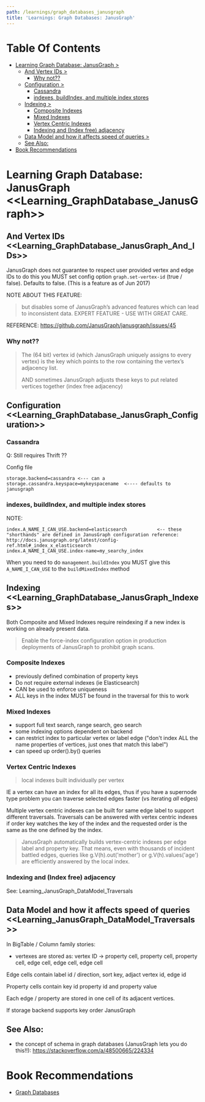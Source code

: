 ```yaml
---
path: /learnings/graph_databases_janusgraph
title: 'Learnings: Graph Databases: JanusGraph'
---
```

# Table Of Contents

<!-- toc -->

- [Learning Graph Database: JanusGraph >](#learning-graph-database-janusgraph-)
  * [And Vertex IDs >](#and-vertex-ids--)
    + [Why not??](#why-not)
  * [Configuration >](#configuration-)
    + [Cassandra](#cassandra)
    + [indexes, buildIndex, and multiple index stores](#indexes-buildindex-and-multiple-index-stores)
  * [Indexing >](#indexing--)
    + [Composite Indexes](#composite-indexes)
    + [Mixed Indexes](#mixed-indexes)
    + [Vertex Centric Indexes](#vertex-centric-indexes)
    + [Indexing and (Index free) adjacency](#indexing-and-index-free-adjacency)
  * [Data Model and how it affects speed of queries >](#data-model-and-how-it-affects-speed-of-queries-)
  * [See Also:](#see-also)
- [Book Recommendations](#book-recommendations)

<!-- tocstop -->

# Learning Graph Database: JanusGraph <<Learning_GraphDatabase_JanusGraph>>

## And Vertex IDs  <<Learning_GraphDatabase_JanusGraph_And_IDs>>
JanusGraph does not guarantee to respect user provided vertex and edge IDs
to do this you MUST set config option `graph.set-vertex-id` (true / false). Defaults to false.
(This is a feature as of Jun 2017)

NOTE ABOUT THIS FEATURE:

> but disables some of JanusGraph’s advanced features which can lead to inconsistent data.
> EXPERT FEATURE - USE WITH GREAT CARE.

REFERENCE: https://github.com/JanusGraph/janusgraph/issues/45

### Why not??

> The (64 bit) vertex id (which JanusGraph uniquely assigns to every vertex) is the key which points to the row
> containing the vertex’s adjacency list.
>
> AND sometimes JanusGraph adjusts these keys to put related vertices together (index free adjacency)

## Configuration <<Learning_GraphDatabase_JanusGraph_Configuration>>

### Cassandra

Q: Still requires Thrift ??


Config file

    storage.backend=cassandra <--- can a
    storage.cassandra.keyspace=mykeyspacename  <---- defaults to janusgraph

### indexes, buildIndex, and multiple index stores

NOTE:

    index.A_NAME_I_CAN_USE.backend=elasticsearch           <-- these "shorthands" are defined in JanusGraph configuration reference: http://docs.janusgraph.org/latest/config-ref.html#_index_x_elasticsearch
    index.A_NAME_I_CAN_USE.index-name=my_searchy_index

When you need to do `management.buildIndex` you MUST give this `A_NAME_I_CAN_USE` to the `buildMixedIndex` method


## Indexing  <<Learning_GraphDatabase_JanusGraph_Indexes>>

Both Composite and Mixed Indexes require reindexing if a new index is working on already present data.

>  Enable the force-index configuration option in production deployments of JanusGraph to prohibit graph scans.

### Composite Indexes

  * previously defined combination of property keys
  * Do not require external indexes (ie Elasticsearch)
  * CAN be used to enforce uniqueness
  * ALL keys in the index MUST be found in the traversal for this to work

### Mixed Indexes

  * support full text search, range search, geo search
  * some indexing options dependent on backend
  * can restrict index to particular vertex or label edge ("don't index ALL the name properties of vertices, just ones that match this label")
  * can speed up order().by() queries

### Vertex Centric Indexes

> local indexes built individually per vertex

IE a vertex can have an index for all its edges, thus if you have a supernode type problem you can traverse selected edges faster (vs iterating *all* edges)

Multiple vertex centric indexes can be built for same edge label to support different traversals.
Traversals can be answered with vertex centric indexes if order key watches the key of the index and the requested order is the same as the one defined by the index.

> JanusGraph automatically builds vertex-centric indexes per edge label and property key. That means, even with thousands of incident battled edges, queries
> like g.V(h).out('mother') or g.V(h).values('age') are efficiently answered by the local index.

### Indexing and (Index free) adjacency

See: Learning_JanusGraph_DataModel_Traversals

## Data Model and how it affects speed of queries <<Learning_JanusGraph_DataModel_Traversals>>


In BigTable / Column family stories:

  * vertexes are stored as: vertex ID -> property cell, property cell, property cell, edge cell, edge cell, edge cell

Edge cells contain label id / direction, sort key, adjact vertex id, edge id

Property cells contain key id property id and property value

Each edge / property are stored in one cell of its adjacent vertices.

If storage backend supports key order JanusGraph

## See Also:

  * the concept of schema in graph databases (JanusGraph lets you do this!!): https://stackoverflow.com/a/48500665/224334

# Book Recommendations

  * [Graph Databases](https://www.amazon.com/Graph-Databases-Opportunities-Connected-Data-ebook/dp/B00ZGRS4VY/ref=as_li_ss_tl?keywords=graph+databases&qid=1555869731&s=books&sr=1-3&linkCode=ll1&tag=wilcodevelsol-20&linkId=4ddb985cd5493c0c1dffcc8941ed11ac&language=en_US)
